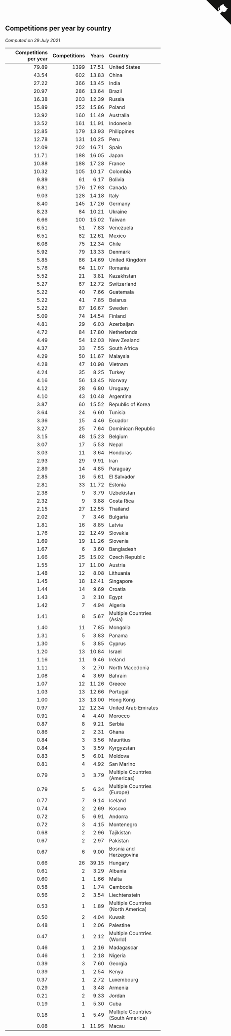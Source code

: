 ## Competitions per year by country

*Computed on 29 July 2021*

| Competitions per year | Competitions | Years | Country |
| ---: | ---: | ---: | :--- |
| 79.89 | 1399 | 17.51 | United States |
| 43.54 | 602 | 13.83 | China |
| 27.22 | 366 | 13.45 | India |
| 20.97 | 286 | 13.64 | Brazil |
| 16.38 | 203 | 12.39 | Russia |
| 15.89 | 252 | 15.86 | Poland |
| 13.92 | 160 | 11.49 | Australia |
| 13.52 | 161 | 11.91 | Indonesia |
| 12.85 | 179 | 13.93 | Philippines |
| 12.78 | 131 | 10.25 | Peru |
| 12.09 | 202 | 16.71 | Spain |
| 11.71 | 188 | 16.05 | Japan |
| 10.88 | 188 | 17.28 | France |
| 10.32 | 105 | 10.17 | Colombia |
| 9.89 | 61 | 6.17 | Bolivia |
| 9.81 | 176 | 17.93 | Canada |
| 9.03 | 128 | 14.18 | Italy |
| 8.40 | 145 | 17.26 | Germany |
| 8.23 | 84 | 10.21 | Ukraine |
| 6.66 | 100 | 15.02 | Taiwan |
| 6.51 | 51 | 7.83 | Venezuela |
| 6.51 | 82 | 12.61 | Mexico |
| 6.08 | 75 | 12.34 | Chile |
| 5.92 | 79 | 13.33 | Denmark |
| 5.85 | 86 | 14.69 | United Kingdom |
| 5.78 | 64 | 11.07 | Romania |
| 5.52 | 21 | 3.81 | Kazakhstan |
| 5.27 | 67 | 12.72 | Switzerland |
| 5.22 | 40 | 7.66 | Guatemala |
| 5.22 | 41 | 7.85 | Belarus |
| 5.22 | 87 | 16.67 | Sweden |
| 5.09 | 74 | 14.54 | Finland |
| 4.81 | 29 | 6.03 | Azerbaijan |
| 4.72 | 84 | 17.80 | Netherlands |
| 4.49 | 54 | 12.03 | New Zealand |
| 4.37 | 33 | 7.55 | South Africa |
| 4.29 | 50 | 11.67 | Malaysia |
| 4.28 | 47 | 10.98 | Vietnam |
| 4.24 | 35 | 8.25 | Turkey |
| 4.16 | 56 | 13.45 | Norway |
| 4.12 | 28 | 6.80 | Uruguay |
| 4.10 | 43 | 10.48 | Argentina |
| 3.87 | 60 | 15.52 | Republic of Korea |
| 3.64 | 24 | 6.60 | Tunisia |
| 3.36 | 15 | 4.46 | Ecuador |
| 3.27 | 25 | 7.64 | Dominican Republic |
| 3.15 | 48 | 15.23 | Belgium |
| 3.07 | 17 | 5.53 | Nepal |
| 3.03 | 11 | 3.64 | Honduras |
| 2.93 | 29 | 9.91 | Iran |
| 2.89 | 14 | 4.85 | Paraguay |
| 2.85 | 16 | 5.61 | El Salvador |
| 2.81 | 33 | 11.72 | Estonia |
| 2.38 | 9 | 3.79 | Uzbekistan |
| 2.32 | 9 | 3.88 | Costa Rica |
| 2.15 | 27 | 12.55 | Thailand |
| 2.02 | 7 | 3.46 | Bulgaria |
| 1.81 | 16 | 8.85 | Latvia |
| 1.76 | 22 | 12.49 | Slovakia |
| 1.69 | 19 | 11.26 | Slovenia |
| 1.67 | 6 | 3.60 | Bangladesh |
| 1.66 | 25 | 15.02 | Czech Republic |
| 1.55 | 17 | 11.00 | Austria |
| 1.48 | 12 | 8.08 | Lithuania |
| 1.45 | 18 | 12.41 | Singapore |
| 1.44 | 14 | 9.69 | Croatia |
| 1.43 | 3 | 2.10 | Egypt |
| 1.42 | 7 | 4.94 | Algeria |
| 1.41 | 8 | 5.67 | Multiple Countries (Asia) |
| 1.40 | 11 | 7.85 | Mongolia |
| 1.31 | 5 | 3.83 | Panama |
| 1.30 | 5 | 3.85 | Cyprus |
| 1.20 | 13 | 10.84 | Israel |
| 1.16 | 11 | 9.46 | Ireland |
| 1.11 | 3 | 2.70 | North Macedonia |
| 1.08 | 4 | 3.69 | Bahrain |
| 1.07 | 12 | 11.26 | Greece |
| 1.03 | 13 | 12.66 | Portugal |
| 1.00 | 13 | 13.00 | Hong Kong |
| 0.97 | 12 | 12.34 | United Arab Emirates |
| 0.91 | 4 | 4.40 | Morocco |
| 0.87 | 8 | 9.21 | Serbia |
| 0.86 | 2 | 2.31 | Ghana |
| 0.84 | 3 | 3.56 | Mauritius |
| 0.84 | 3 | 3.59 | Kyrgyzstan |
| 0.83 | 5 | 6.01 | Moldova |
| 0.81 | 4 | 4.92 | San Marino |
| 0.79 | 3 | 3.79 | Multiple Countries (Americas) |
| 0.79 | 5 | 6.34 | Multiple Countries (Europe) |
| 0.77 | 7 | 9.14 | Iceland |
| 0.74 | 2 | 2.69 | Kosovo |
| 0.72 | 5 | 6.91 | Andorra |
| 0.72 | 3 | 4.15 | Montenegro |
| 0.68 | 2 | 2.96 | Tajikistan |
| 0.67 | 2 | 2.97 | Pakistan |
| 0.67 | 6 | 9.00 | Bosnia and Herzegovina |
| 0.66 | 26 | 39.15 | Hungary |
| 0.61 | 2 | 3.29 | Albania |
| 0.60 | 1 | 1.66 | Malta |
| 0.58 | 1 | 1.74 | Cambodia |
| 0.56 | 2 | 3.54 | Liechtenstein |
| 0.53 | 1 | 1.89 | Multiple Countries (North America) |
| 0.50 | 2 | 4.04 | Kuwait |
| 0.48 | 1 | 2.06 | Palestine |
| 0.47 | 1 | 2.12 | Multiple Countries (World) |
| 0.46 | 1 | 2.16 | Madagascar |
| 0.46 | 1 | 2.18 | Nigeria |
| 0.39 | 3 | 7.60 | Georgia |
| 0.39 | 1 | 2.54 | Kenya |
| 0.37 | 1 | 2.72 | Luxembourg |
| 0.29 | 1 | 3.48 | Armenia |
| 0.21 | 2 | 9.33 | Jordan |
| 0.19 | 1 | 5.30 | Cuba |
| 0.18 | 1 | 5.49 | Multiple Countries (South America) |
| 0.08 | 1 | 11.95 | Macau |


<a href="https://github.com/jonatanklosko/wca_statistics" class="github-corner" aria-label="View source on Github"><svg width="80" height="80" viewBox="0 0 250 250" style="fill:#151513; color:#fff; position: absolute; top: 0; border: 0; right: 0;" aria-hidden="true"><path d="M0,0 L115,115 L130,115 L142,142 L250,250 L250,0 Z"></path><path d="M128.3,109.0 C113.8,99.7 119.0,89.6 119.0,89.6 C122.0,82.7 120.5,78.6 120.5,78.6 C119.2,72.0 123.4,76.3 123.4,76.3 C127.3,80.9 125.5,87.3 125.5,87.3 C122.9,97.6 130.6,101.9 134.4,103.2" fill="currentColor" style="transform-origin: 130px 106px;" class="octo-arm"></path><path d="M115.0,115.0 C114.9,115.1 118.7,116.5 119.8,115.4 L133.7,101.6 C136.9,99.2 139.9,98.4 142.2,98.6 C133.8,88.0 127.5,74.4 143.8,58.0 C148.5,53.4 154.0,51.2 159.7,51.0 C160.3,49.4 163.2,43.6 171.4,40.1 C171.4,40.1 176.1,42.5 178.8,56.2 C183.1,58.6 187.2,61.8 190.9,65.4 C194.5,69.0 197.7,73.2 200.1,77.6 C213.8,80.2 216.3,84.9 216.3,84.9 C212.7,93.1 206.9,96.0 205.4,96.6 C205.1,102.4 203.0,107.8 198.3,112.5 C181.9,128.9 168.3,122.5 157.7,114.1 C157.9,116.9 156.7,120.9 152.7,124.9 L141.0,136.5 C139.8,137.7 141.6,141.9 141.8,141.8 Z" fill="currentColor" class="octo-body"></path></svg></a><style>.github-corner:hover .octo-arm{animation:octocat-wave 560ms ease-in-out}@keyframes octocat-wave{0%,100%{transform:rotate(0)}20%,60%{transform:rotate(-25deg)}40%,80%{transform:rotate(10deg)}}@media (max-width:500px){.github-corner:hover .octo-arm{animation:none}.github-corner .octo-arm{animation:octocat-wave 560ms ease-in-out}}</style>
